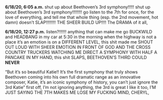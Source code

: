 **6/18/20, 6:05 a.m.**
shut up about Beethoven’s 3rd symphony!!!!! shut up about Beethoven’s 3rd symphony!!!!!!!! go listen to the 7th for once, for the love of everything, and tell me that whole thing (esp. the 2nd movement, hot damn) doesn’t SLAP!!!!!!!! THE SHEER BUILD UP!!!! The DRAMA of it all,


**6/18/20, 12:27 p.m.**
listen?!!!!!! anything that can make me go BUCKWILD and HEADBANG in my car at 5:30 in the morning when the highway is not a place it’s an emotion is on a DIFFERENT LEVEL, this shit made me SHOUT OUT LOUD WITH SHEER EMOTION IN FRONT OF GOD AND THE CROSS COUNTRY TRUCKERS WATCHING ME DIRECT A SYMPHONY WITH HALF A PANCAKE IN MY HAND, this shit SLAPS, BEETHOVEN’S THIRD COULD **NEVER** 

“But it’s so beautiful Katie!! It’s the first symphony that truly shows Beethoven coming into his own full dramatic range as an innovative composer, Katie, it’s an iconic symphony of history, you can’t just ignore the 3rd Katie” first off, I’m not ignoring anything, the 3rd is great I like it too, I’M JUST SAYING THE 7TH MAKES ME LOSE MY FUCKING MIND, CHERYL,
